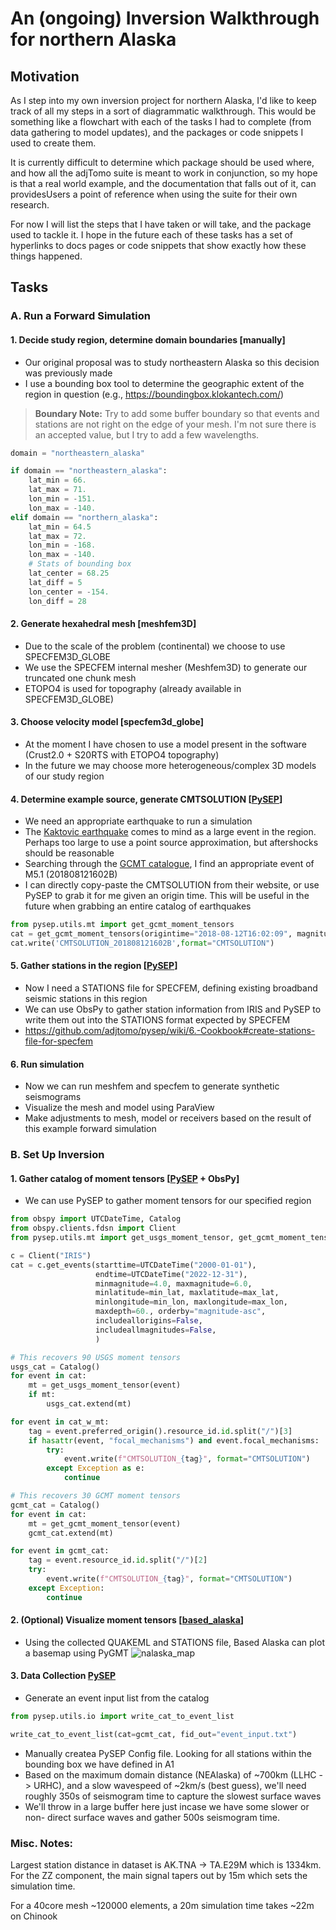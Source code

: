 # An (ongoing) Inversion Walkthrough for northern Alaska

## Motivation
As I step into my own inversion project for northern Alaska, I'd like to keep track of all my steps in a sort of diagrammatic walkthrough.
This would be something like a flowchart with each of the tasks I had to complete (from data gathering to model updates), and the packages or code snippets I used to create them. 

It is currently difficult to determine which package should be used where, and how all the adjTomo suite is meant to work in conjunction, so my hope is that a real world example, and the documentation that falls out of it, can providesUsers a point of reference when using the suite for their own research.

For now I will list the steps that I have taken or will take, and the package used to tackle it. I hope in the future each of these tasks has a set of hyperlinks to docs pages or code snippets that show exactly how these things happened. 

## Tasks

### A. Run a Forward Simulation

#### 1. Decide study region, determine domain boundaries [manually]
- Our original proposal was to study northeastern Alaska so this decision was previously made
- I use a bounding box tool to determine the geographic extent of the region in question (e.g., https://boundingbox.klokantech.com/)
>__Boundary Note:__ Try to add some buffer boundary so that events and stations are not right on the edge of your mesh. 
    I'm not sure there is an accepted value, but I try to add a few wavelengths.

```python
domain = "northeastern_alaska"

if domain == "northeastern_alaska":
	lat_min = 66.
	lat_max = 71.
	lon_min = -151.
	lon_max = -140.
elif domain == "northern_alaska":
	lat_min = 64.5
	lat_max = 72.
	lon_min = -168.
	lon_max = -140.
    # Stats of bounding box
    lat_center = 68.25
    lat_diff = 5
    lon_center = -154.
    lon_diff = 28
```

#### 2. Generate hexahedral mesh [meshfem3D]
- Due to the scale of the problem (continental) we choose to use SPECFEM3D_GLOBE 
- We use the SPECFEM internal mesher (Meshfem3D) to generate our truncated one chunk mesh
- ETOPO4 is used for topography (already available in SPECFEM3D_GLOBE)

#### 3. Choose velocity model [specfem3d_globe]
- At the moment I have chosen to use a model present in the software (Crust2.0 + S20RTS with ETOPO4 topography)
- In the future we may choose more heterogeneous/complex 3D models of our study region

#### 4. Determine example source, generate CMTSOLUTION [[PySEP](https://github.com/adjtomo/pysep)]
- We need an appropriate earthquake to run a simulation
- The [Kaktovic earthquake](https://earthquake.usgs.gov/earthquakes/eventpage/ak20076877#moment-tensor) comes to mind as a large event in the region. Perhaps too large to use a point source approximation, but aftershocks should be reasonable
- Searching through the [GCMT catalogue](https://www.globalcmt.org/), I find an appropriate event of M5.1 (201808121602B)
- I can directly copy-paste the CMTSOLUTION from their website, or use PySEP to grab it for me given an origin time. This will be useful in the future when grabbing an entire catalog of earthquakes

```python
from pysep.utils.mt import get_gcmt_moment_tensors
cat = get_gcmt_moment_tensors(origintime="2018-08-12T16:02:09", magnitude=5.1)
cat.write('CMTSOLUTION_201808121602B',format="CMTSOLUTION")
```

#### 5. Gather stations in the region [[PySEP](https://github.com/adjtomo/pysep)]
- Now I need a STATIONS file for SPECFEM, defining existing broadband seismic stations in this region  
- We can use ObsPy to gather station information from IRIS and PySEP to write them out into the STATIONS format expected by SPECFEM
- https://github.com/adjtomo/pysep/wiki/6.-Cookbook#create-stations-file-for-specfem

#### 6. Run simulation

- Now we can run meshfem and specfem to generate synthetic seismograms
- Visualize the mesh and model using ParaView
- Make adjustments to mesh, model or receivers based on the result of this example forward simulation  

### B. Set Up Inversion

#### 1. Gather catalog of moment tensors [[PySEP](https://github.com/adjtomo/pysep) + ObsPy]

- We can use PySEP to gather moment tensors for our specified region

```python
from obspy import UTCDateTime, Catalog
from obspy.clients.fdsn import Client
from pysep.utils.mt import get_usgs_moment_tensor, get_gcmt_moment_tensor

c = Client("IRIS")
cat = c.get_events(starttime=UTCDateTime("2000-01-01"),
                   endtime=UTCDateTime("2022-12-31"),
                   minmagnitude=4.0, maxmagnitude=6.0,
                   minlatitude=min_lat, maxlatitude=max_lat,
                   minlongitude=min_lon, maxlongitude=max_lon,
                   maxdepth=60., orderby="magnitude-asc",
                   includeallorigins=False, 
                   includeallmagnitudes=False,
                   )

# This recovers 90 USGS moment tensors
usgs_cat = Catalog()
for event in cat:
    mt = get_usgs_moment_tensor(event)
    if mt:
        usgs_cat.extend(mt)

for event in cat_w_mt:         
    tag = event.preferred_origin().resource_id.id.split("/")[3]                 
    if hasattr(event, "focal_mechanisms") and event.focal_mechanisms:           
        try:                                                                    
            event.write(f"CMTSOLUTION_{tag}", format="CMTSOLUTION")             
        except Exception as e:                                                  
            continue      

# This recovers 30 GCMT moment tensors
gcmt_cat = Catalog()
for event in cat:
    mt = get_gcmt_moment_tensor(event)
    gcmt_cat.extend(mt)

for event in gcmt_cat:                                                          
    tag = event.resource_id.id.split("/")[2]                                    
    try:                                                                        
        event.write(f"CMTSOLUTION_{tag}", format="CMTSOLUTION")                 
    except Exception:                                                           
        continue    
```

#### 2. (Optional) Visualize moment tensors [[based_alaska](https://github.com/bch0w/based_alaska)]

- Using the collected QUAKEML and STATIONS file, Based Alaska can plot a basemap using PyGMT
![nalaska_map](https://user-images.githubusercontent.com/23055374/206031355-ffb2cc75-096b-4abb-bc32-09f0a8b6ac08.png)


#### 3. Data Collection [PySEP](https://github.com/adjtomo/pysep)

- Generate an event input list from the catalog 

```python
from pysep.utils.io import write_cat_to_event_list

write_cat_to_event_list(cat=gcmt_cat, fid_out="event_input.txt")
```

- Manually createa PySEP Config file. Looking for all stations within the 
  bounding box we have defined in A1
- Based on the maximum domain distance (NEAlaska) of ~700km (LLHC -> URHC), and
  a slow wavespeed of ~2km/s (best guess), we'll need roughly 350s of seismogram
  time to capture the slowest surface waves
- We'll throw in a large buffer here just incase we have some slower or non-
  direct surface waves and gather 500s seismogram time.

### Misc. Notes:
Largest station distance in dataset is AK.TNA -> TA.E29M which is 1334km. For 
the ZZ component, the main signal tapers out by 15m which sets the 
simulation time.

For a 40core mesh ~120000 elements, a 20m simulation time takes ~22m on Chinook
